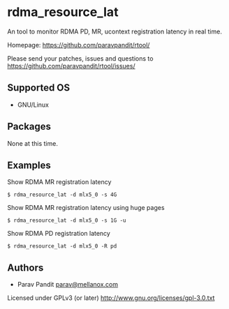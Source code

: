rdma_resource_lat
===========

An tool to monitor RDMA PD, MR, ucontext registration latency in real time.

Homepage: https://github.com/paravpandit/rtool/

Please send your patches, issues and questions to
https://github.com/paravpandit/rtool/issues/

Supported OS
------------

* GNU/Linux

Packages
--------

None at this time.

Examples
--------

Show RDMA MR registration latency

```
$ rdma_resource_lat -d mlx5_0 -s 4G
```

Show RDMA MR registration latency using huge pages

```
$ rdma_resource_lat -d mlx5_0 -s 1G -u

```

Show RDMA PD registration latency

```
$ rdma_resource_lat -d mlx5_0 -R pd

```


Authors
-------

* Parav Pandit <parav@mellanox.com>

Licensed under GPLv3 (or later) <http://www.gnu.org/licenses/gpl-3.0.txt>
